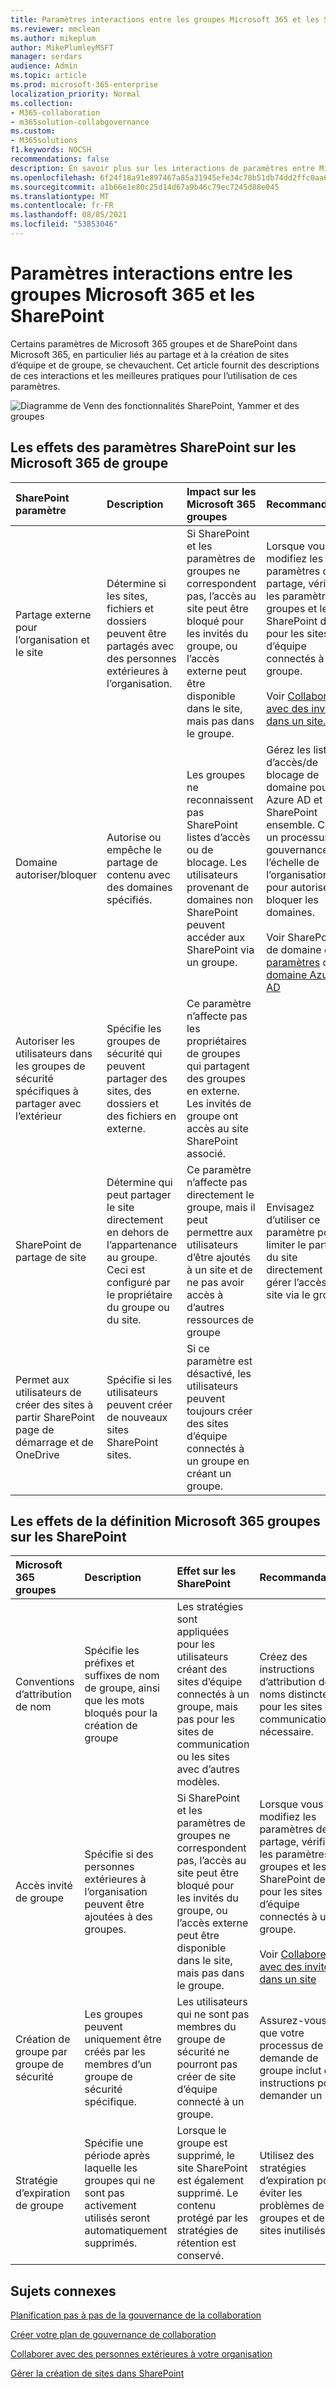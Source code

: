 ```yaml
---
title: Paramètres interactions entre les groupes Microsoft 365 et les SharePoint
ms.reviewer: mmclean
ms.author: mikeplum
author: MikePlumleyMSFT
manager: serdars
audience: Admin
ms.topic: article
ms.prod: microsoft-365-enterprise
localization_priority: Normal
ms.collection:
- M365-collaboration
- m365solution-collabgovernance
ms.custom:
- M365solutions
f1.keywords: NOCSH
recommendations: false
description: En savoir plus sur les interactions de paramètres entre Microsoft 365 groupes et SharePoint
ms.openlocfilehash: 6f24f18a91e897467a85a31945efe34c78b51db74dd2ffc0aa65322fd936a9ae
ms.sourcegitcommit: a1b66e1e80c25d14d67a9b46c79ec7245d88e045
ms.translationtype: MT
ms.contentlocale: fr-FR
ms.lasthandoff: 08/05/2021
ms.locfileid: "53853046"
---
```

# <a name="settings-interactions-between-microsoft-365-groups-and-sharepoint"></a>Paramètres interactions entre les groupes Microsoft 365 et les SharePoint

Certains paramètres de Microsoft 365 groupes et de SharePoint dans Microsoft 365, en particulier liés au partage et à la création de sites d’équipe et de groupe, se chevauchent. Cet article fournit des descriptions de ces interactions et les meilleures pratiques pour l’utilisation de ces paramètres.

![Diagramme de Venn des fonctionnalités SharePoint, Yammer et des groupes](../media/groups-sharepoint-venn.png)

## <a name="the-effects-of-sharepoint-settings-on-microsoft-365-groups"></a>Les effets des paramètres SharePoint sur les Microsoft 365 de groupe

|SharePoint paramètre|Description|Impact sur les Microsoft 365 groupes|Recommandation|
|:-----------------|:----------|:-----------------------------|:-------------|
|Partage externe pour l’organisation et le site|Détermine si les sites, fichiers et dossiers peuvent être partagés avec des personnes extérieures à l’organisation.|Si SharePoint et les paramètres de groupes ne correspondent pas, l’accès au site peut être bloqué pour les invités du groupe, ou l’accès externe peut être disponible dans le site, mais pas dans le groupe.|Lorsque vous modifiez les paramètres de partage, vérifiez les paramètres de groupes et les SharePoint de site pour les sites d’équipe connectés à un groupe.<br><br>Voir [Collaborer avec des invités dans un site.](./collaborate-in-site.md)|
|Domaine autoriser/bloquer|Autorise ou empêche le partage de contenu avec des domaines spécifiés.|Les groupes ne reconnaissent pas SharePoint listes d’accès ou de blocage. Les utilisateurs provenant de domaines non SharePoint peuvent accéder aux SharePoint via un groupe.|Gérez les listes d’accès/de blocage de domaine pour Azure AD et SharePoint ensemble. Créez un processus de gouvernance à l’échelle de l’organisation pour autoriser et bloquer les domaines.<br><br>Voir SharePoint de domaine et les [paramètres](/sharepoint/restricted-domains-sharing) de [domaine Azure AD](/azure/active-directory/b2b/allow-deny-list)|
|Autoriser les utilisateurs dans les groupes de sécurité spécifiques à partager avec l’extérieur|Spécifie les groupes de sécurité qui peuvent partager des sites, des dossiers et des fichiers en externe.|Ce paramètre n’affecte pas les propriétaires de groupes qui partagent des groupes en externe. Les invités de groupe ont accès au site SharePoint associé.||
|SharePoint de partage de site|Détermine qui peut partager le site directement en dehors de l’appartenance au groupe. Ceci est configuré par le propriétaire du groupe ou du site.|Ce paramètre n’affecte pas directement le groupe, mais il peut permettre aux utilisateurs d’être ajoutés à un site et de ne pas avoir accès à d’autres ressources de groupe|Envisagez d’utiliser ce paramètre pour limiter le partage du site directement et gérer l’accès au site via le groupe.|
|Permet aux utilisateurs de créer des sites à partir SharePoint page de démarrage et de OneDrive|Spécifie si les utilisateurs peuvent créer de nouveaux sites SharePoint sites.|Si ce paramètre est désactivé, les utilisateurs peuvent toujours créer des sites d’équipe connectés à un groupe en créant un groupe.||

## <a name="the-effects-of-microsoft-365-groups-setting-on-sharepoint"></a>Les effets de la définition Microsoft 365 groupes sur les SharePoint

|Microsoft 365 groupes|Description|Effet sur les SharePoint|Recommandation|
|:---------------------------|:----------|:-------------------|:-------------|
|Conventions d’attribution de nom|Spécifie les préfixes et suffixes de nom de groupe, ainsi que les mots bloqués pour la création de groupe|Les stratégies sont appliquées pour les utilisateurs créant des sites d’équipe connectés à un groupe, mais pas pour les sites de communication ou les sites avec d’autres modèles.|Créez des instructions d’attribution de noms distinctes pour les sites de communication si nécessaire.|
|Accès invité de groupe|Spécifie si des personnes extérieures à l’organisation peuvent être ajoutées à des groupes.|Si SharePoint et les paramètres de groupes ne correspondent pas, l’accès au site peut être bloqué pour les invités du groupe, ou l’accès externe peut être disponible dans le site, mais pas dans le groupe.|Lorsque vous modifiez les paramètres de partage, vérifiez les paramètres de groupes et les SharePoint de site pour les sites d’équipe connectés à un groupe.<br><br>Voir [Collaborer avec des invités dans un site](./collaborate-in-site.md)|
|Création de groupe par groupe de sécurité|Les groupes peuvent uniquement être créés par les membres d’un groupe de sécurité spécifique.|Les utilisateurs qui ne sont pas membres du groupe de sécurité ne pourront pas créer de site d’équipe connecté à un groupe.|Assurez-vous que votre processus de demande de groupe inclut des instructions pour demander un site.|
|Stratégie d’expiration de groupe|Spécifie une période après laquelle les groupes qui ne sont pas activement utilisés seront automatiquement supprimés.|Lorsque le groupe est supprimé, le site SharePoint est également supprimé. Le contenu protégé par les stratégies de rétention est conservé.|Utilisez des stratégies d’expiration pour éviter les problèmes de groupes et de sites inutilisés.|

## <a name="related-topics"></a>Sujets connexes

[Planification pas à pas de la gouvernance de la collaboration](collaboration-governance-overview.md#collaboration-governance-planning-step-by-step)

[Créer votre plan de gouvernance de collaboration](collaboration-governance-first.md)

[Collaborer avec des personnes extérieures à votre organisation](./collaborate-with-people-outside-your-organization.md)

[Gérer la création de sites dans SharePoint](/sharepoint/manage-site-creation)